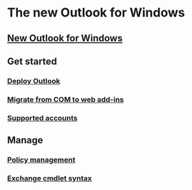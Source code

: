 # The new Outlook for Windows

## [New Outlook for Windows](overview-new-outlook.md)

## Get started
### [Deploy Outlook](get-started/depolyment-new-outlook.md)
### [Migrate from COM to web add-ins](get-started/migrate-com-to-web-addins.md)
### [Supported accounts](get-started/supported-account-types.md)

## Manage
### [Policy management](manage/policy-management.md)
### [Exchange cmdlet syntax](/powershell/exchange/exchange-cmdlet-syntax)